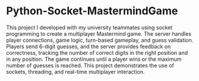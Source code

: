 # Python-Socket-MastermindGame

This project I developed with my university teammates using socket programming to create a multiplayer Mastermind game. The server handles player connections, game logic, turn-based gameplay, and guess validation. Players send 6-digit guesses, and the server provides feedback on correctness, tracking the number of correct digits in the right position and in any position. The game continues until a player wins or the maximum number of guesses is reached. This project demonstrates the use of sockets, threading, and real-time multiplayer interaction.
